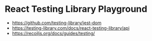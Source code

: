 # React Testing Library Playground

- https://github.com/testing-library/jest-dom
- https://testing-library.com/docs/react-testing-library/api
- https://recoiljs.org/docs/guides/testing/
